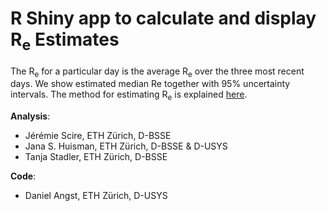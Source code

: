 # R Shiny app to calculate and display R<sub>e</sub> Estimates 

The R<sub>e</sub> for a particular day is the average R<sub>e</sub> over the three most recent days. We show estimated median Re together with 95% uncertainty intervals. The method for estimating R<sub>e</sub> is explained [here](https://smw.ch/article/doi/smw.2020.20271).

**Analysis**: 
  - Jérémie Scire, ETH Zürich, D-BSSE
  - Jana S. Huisman, ETH Zürich, D-BSSE & D-USYS
  - Tanja Stadler, ETH Zürich, D-BSSE

**Code**:
  - Daniel Angst, ETH Zürich, D-USYS
